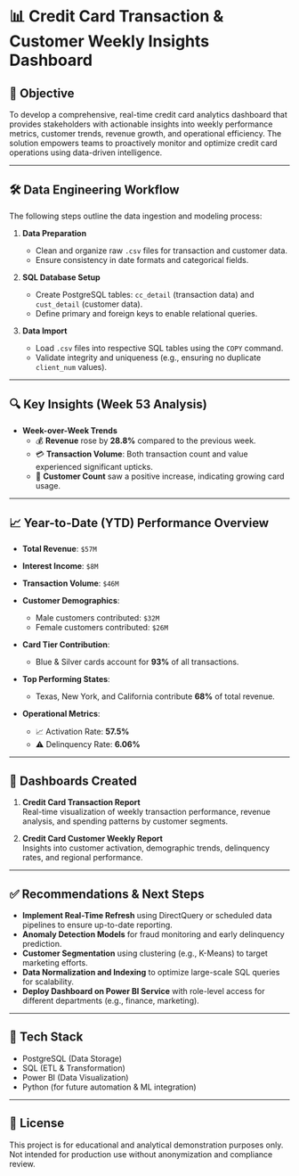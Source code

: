 # 📊 Credit Card Transaction & Customer Weekly Insights Dashboard

## 🎯 Objective

To develop a comprehensive, real-time credit card analytics dashboard that provides stakeholders with actionable insights into weekly performance metrics, customer trends, revenue growth, and operational efficiency. The solution empowers teams to proactively monitor and optimize credit card operations using data-driven intelligence.

---

## 🛠️ Data Engineering Workflow

The following steps outline the data ingestion and modeling process:

1. **Data Preparation**
   - Clean and organize raw `.csv` files for transaction and customer data.
   - Ensure consistency in date formats and categorical fields.

2. **SQL Database Setup**
   - Create PostgreSQL tables: `cc_detail` (transaction data) and `cust_detail` (customer data).
   - Define primary and foreign keys to enable relational queries.

3. **Data Import**
   - Load `.csv` files into respective SQL tables using the `COPY` command.
   - Validate integrity and uniqueness (e.g., ensuring no duplicate `client_num` values).

---

## 🔍 Key Insights (Week 53 Analysis)

- **Week-over-Week Trends**
  - 💰 **Revenue** rose by **28.8%** compared to the previous week.
  - 💳 **Transaction Volume**: Both transaction count and value experienced significant upticks.
  - 👥 **Customer Count** saw a positive increase, indicating growing card usage.

---

## 📈 Year-to-Date (YTD) Performance Overview

- **Total Revenue**: `$57M`
- **Interest Income**: `$8M`
- **Transaction Volume**: `$46M`
- **Customer Demographics**:
  - Male customers contributed: `$32M`
  - Female customers contributed: `$26M`

- **Card Tier Contribution**:
  - Blue & Silver cards account for **93%** of all transactions.

- **Top Performing States**:
  - Texas, New York, and California contribute **68%** of total revenue.

- **Operational Metrics**:
  - 📈 Activation Rate: **57.5%**
  - ⚠️ Delinquency Rate: **6.06%**

---

## 📌 Dashboards Created

1. **Credit Card Transaction Report**  
   Real-time visualization of weekly transaction performance, revenue analysis, and spending patterns by customer segments.

2. **Credit Card Customer Weekly Report**  
   Insights into customer activation, demographic trends, delinquency rates, and regional performance.

---

## ✅ Recommendations & Next Steps

- **Implement Real-Time Refresh** using DirectQuery or scheduled data pipelines to ensure up-to-date reporting.
- **Anomaly Detection Models** for fraud monitoring and early delinquency prediction.
- **Customer Segmentation** using clustering (e.g., K-Means) to target marketing efforts.
- **Data Normalization and Indexing** to optimize large-scale SQL queries for scalability.
- **Deploy Dashboard on Power BI Service** with role-level access for different departments (e.g., finance, marketing).

---

## 🧠 Tech Stack

- PostgreSQL (Data Storage)
- SQL (ETL & Transformation)
- Power BI (Data Visualization)
- Python (for future automation & ML integration)

---

## 📎 License

This project is for educational and analytical demonstration purposes only. Not intended for production use without anonymization and compliance review.
